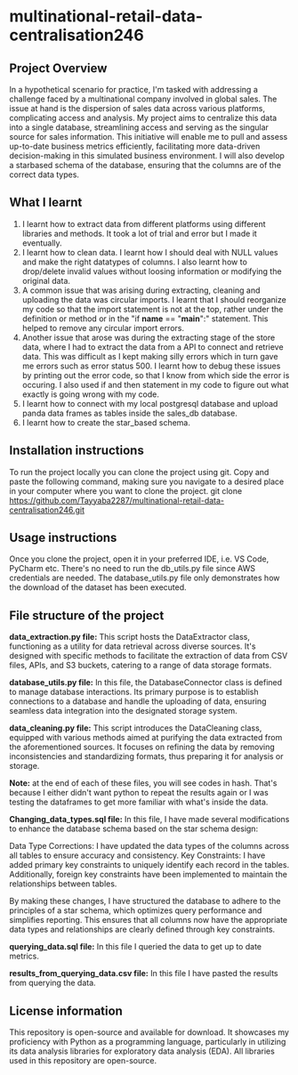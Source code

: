 # multinational-retail-data-centralisation246

## Project Overview 
In a hypothetical scenario for practice, I'm tasked with addressing a challenge faced by a multinational company involved in global sales. The issue at hand is the dispersion of sales data across various platforms, complicating access and analysis. My project aims to centralize this data into a single database, streamlining access and serving as the singular source for sales information. This initiative will enable me to pull and assess up-to-date business metrics efficiently, facilitating more data-driven decision-making in this simulated business environment. I will also develop a starbased schema of the database, ensuring that the columns are of the correct data types.

## What I learnt
1. I learnt how to extract data from different platforms using different libraries and methods. It took a lot of trial and error but I made it eventually. 
2. I learnt how to clean data. I learnt how I should deal with NULL values and make the right datatypes of columns. I also learnt how to drop/delete invalid values without loosing information or modifying the original data. 
3. A common issue that was arising during extracting, cleaning and uploading the data was circular imports. I learnt that I should reorganize my code so that the import statement is not at the top, rather under the definition or method or in the "if __name__ == "__main__":" statement. This helped to remove any circular import errors. 
4. Another issue that arose was during the extracting stage of the store data, where I had to extract the data from a API to connect and retrieve data. This was difficult as I kept making silly errors which in turn gave me errors such as error status 500. I learnt how to debug these issues by printing out the error code, so that I know from which side the error is occuring. I also used if and then statement in my code to figure out what exactly is going wrong with my code. 
5. I learnt how to connect with my local postgresql database and upload panda data frames as tables inside the sales_db database.
6. I learnt how to create the star_based schema.

## Installation instructions
To run the project locally you can clone the project using git. Copy and paste the following command, making sure you navigate to a desired place in your computer where you want to clone the project.
git clone https://github.com/Tayyaba2287/multinational-retail-data-centralisation246.git

## Usage instructions
Once you clone the project, open it in your preferred IDE, i.e. VS Code, PyCharm etc.
There's no need to run the db_utils.py file since AWS credentials are needed. The database_utils.py file only demonstrates how the download of the dataset has been executed. 

## File structure of the project
**data_extraction.py file:**
This script hosts the DataExtractor class, functioning as a utility for data retrieval across diverse sources. It's designed with specific methods to facilitate the extraction of data from CSV files, APIs, and S3 buckets, catering to a range of data storage formats.

**database_utils.py file:** 
In this file, the DatabaseConnector class is defined to manage database interactions. Its primary purpose is to establish connections to a database and handle the uploading of data, ensuring seamless data integration into the designated storage system.

**data_cleaning.py file:** 
This script introduces the DataCleaning class, equipped with various methods aimed at purifying the data extracted from the aforementioned sources. It focuses on refining the data by removing inconsistencies and standardizing formats, thus preparing it for analysis or storage.

**Note:**
at the end of each of these files, you will see codes in hash. That's because I either didn't want python to repeat the results again or I was testing the dataframes to get more familiar with what's inside the data.

**Changing_data_types.sql file:**
In this file, I have made several modifications to enhance the database schema based on the star schema design:

Data Type Corrections: I have updated the data types of the columns across all tables to ensure accuracy and consistency.
Key Constraints: I have added primary key constraints to uniquely identify each record in the tables. Additionally, foreign key constraints have been implemented to maintain the relationships between tables.

By making these changes, I have structured the database to adhere to the principles of a star schema, which optimizes query performance and simplifies reporting. This ensures that all columns now have the appropriate data types and relationships are clearly defined through key constraints.

**querying_data.sql file:**
In this file I queried the data to get up to date metrics. 

**results_from_querying_data.csv file:**
In this file I have pasted the results from querying the data.

## License information
This repository is open-source and available for download. It showcases my proficiency with Python as a programming language, particularly in utilizing its data analysis libraries for exploratory data analysis (EDA). All libraries used in this repository are open-source.
